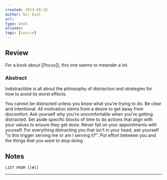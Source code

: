 ```yaml
---
created: 2023-08-10
author: Nir Eyal
url: 
type: book
aliases: 
tags: [source]
---
```

## Review
For a book about [[focus]], this one seems to meander a lot.
### Abstract

Indistractible is all about the philosophy of distraction and strategies for how to avoid its worst effects.

You cannot be distracted unless you know what you’re trying to do. Be clear and intentional. All motivation stems from a desire to get away from discomfort. Ask yourself why you're uncomfortable when you're getting distracted. Set aside specific blocks of time to do actions that align with your values to ensure they get done. Never fail on your appointments with yourself. For everything distracting you that isn't in your head, ask yourself "is this trigger serving me or am I serving it?". Put effort between you and the things that you want to stop doing

## Notes
```dataview
LIST FROM [[#]]
```

---